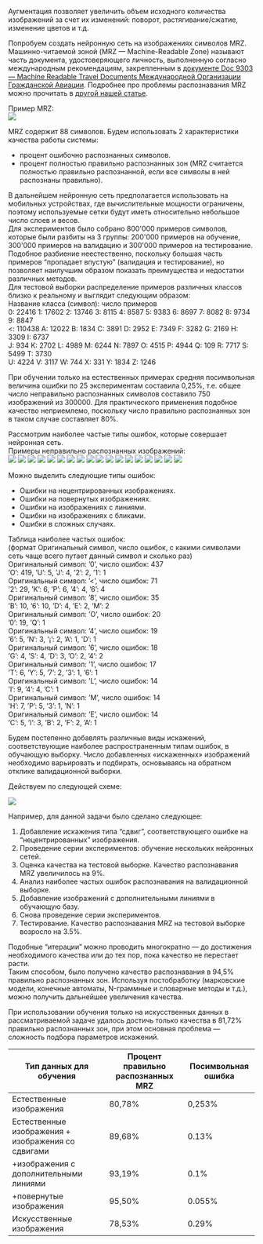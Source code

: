 Аугментация позволяет увеличить объем исходного количества изображений за счет их изменений: поворот, растягивание/сжатие, изменение цветов и т.д.

Попробуем создать нейронную сеть на изображениях символов MRZ. Машинно-читаемой зоной (MRZ — Machine-Readable Zone) называют часть документа, удостоверяющего личность, выполненную согласно международным рекомендациям, закрепленным в [документе Doc 9303 — Machine Readable Travel Documents Международной Организации Гражданской Авиации](http://www.icao.int/publications/pages/publication.aspx?docnum=9303). Подробнее про проблемы распознавания MRZ можно прочитать в [другой нашей статье](http://habrahabr.ru/company/smartengines/blog/259649/).  
  
Пример MRZ:  
![](https://habrastorage.org/r/w1560/files/a8a/f31/c8e/a8af31c8e6dc4f5fa0539238005ebde3.png)  
  
MRZ содержит 88 символов. Будем использовать 2 характеристики качества работы системы:  

- процент ошибочно распознанных символов.
- процент полностью правильно распознанных зон (MRZ считается полностью правильно распознанной, если все символы в ней распознаны правильно).

  
В дальнейшем нейронную сеть предполагается использовать на мобильных устройствах, где вычислительные мощности ограничены, поэтому используемые сетки будут иметь относительно небольшое число слоев и весов.  
Для экспериментов было собрано 800'000 примеров символов, которые были разбиты на 3 группы: 200'000 примеров на обучение, 300'000 примеров на валидацию и 300'000 примеров на тестирование. Подобное разбиение неестественно, поскольку большая часть примеров “пропадает впустую” (валидация и тестирование), но позволяет наилучшим образом показать преимущества и недостатки различных методов.  
Для тестовой выборки распределение примеров различных классов близко к реальному и выглядит следующим образом:  
Название класса (символ): число примеров  
0: 22416 1: 17602 2: 13746 3: 8115 4: 8587 5: 9383 6: 8697 7: 8082 8: 9734 9: 8847  
<: 110438 A: 12022 B: 1834 C: 3891 D: 2952 E: 7349 F: 3282 G: 2169 H: 3309 I: 6737  
J: 934 K: 2702 L: 4989 M: 6244 N: 7897 O: 4515 P: 4944 Q: 109 R: 7717 S: 5499 T: 3730  
U: 4224 V: 3117 W: 744 X: 331 Y: 1834 Z: 1246  
  
При обучении только на естественных примерах средняя посимвольная величина ошибки по 25 экспериментам составила 0,25%, т.е. общее число неправильно распознанных символов составило 750 изображений из 300000. Для практического применения подобное качество неприемлемо, поскольку число правильно распознанных зон в таком случае составляет 80%.  
  
Рассмотрим наиболее частые типы ошибок, которые совершает нейронная сеть.  
Примеры неправильно распознанных изображений:  
![](https://habrastorage.org/r/w1560/files/acc/a0b/687/acca0b687d7647b2a94263f72614655a.png) ![](https://habrastorage.org/r/w1560/files/97c/41f/b34/97c41fb3445e4369954a06391ad7b70e.png) ![](https://habrastorage.org/r/w1560/files/ef5/dbf/717/ef5dbf7177654bc682c7d33e8cccd1b4.png) ![](https://habrastorage.org/r/w1560/files/77d/e59/a31/77de59a314984ec9b154b59058fae07e.png) ![](https://habrastorage.org/r/w1560/files/c14/2e0/248/c142e024853c4e1d940a2e5528261ea9.png) ![](https://habrastorage.org/r/w1560/files/632/6f3/943/6326f394353d4b5ea7b4ae2791d94868.png) ![](https://habrastorage.org/r/w1560/files/5e2/ccd/8f9/5e2ccd8f9c164d3eb418348e090adcb1.png) ![](https://habrastorage.org/r/w1560/files/d78/0ef/0eb/d780ef0eb5e9406484f249033f391d6f.png) ![](https://habrastorage.org/r/w1560/files/4fa/e6d/79a/4fae6d79aae945f1b7b2e164b040c0c5.png) ![](https://habrastorage.org/r/w1560/files/0d0/86f/ce0/0d086fce0ed44badaedba4f4b1616d64.png) ![](https://habrastorage.org/r/w1560/files/ca0/c72/2ed/ca0c722ed4d648c69f64845393400eb0.png) ![](https://habrastorage.org/r/w1560/files/1ef/b03/23e/1efb0323ec644d9fa932288d0cb870bd.png) ![](https://habrastorage.org/r/w1560/files/eef/4b0/488/eef4b0488e8f4f939a83aaaefc063ad5.png) ![](https://habrastorage.org/r/w1560/files/7e8/b21/409/7e8b2140966248bf8661cf4421c896f6.png) ![](https://habrastorage.org/r/w1560/files/eb1/01c/47a/eb101c47a8de4c2e8b8ca7cc61f4ffad.png) ![](https://habrastorage.org/r/w1560/files/b61/7c3/6de/b617c36deba743b4959775e293269cda.png) ![](https://habrastorage.org/r/w1560/files/d7d/503/c85/d7d503c85a00450080a3ae732c0f4d8c.png) ![](https://habrastorage.org/r/w1560/files/f7e/6f0/a94/f7e6f0a945cf4342a9d317b289cec88f.png)  
  
Можно выделить следующие типы ошибок:  

- Ошибки на нецентрированных изображениях.
- Ошибки на повернутых изображениях.
- Ошибки на изображениях с линиями.
- Ошибки на изображениях с бликами.
- Ошибки в сложных случаях.

  
Таблица наиболее частых ошибок:  
(формат Оригинальный символ, число ошибок, с какими символами сеть чаще всего путает данный символ и сколько раз)  
Оригинальный символ: ’0’, число ошибок: 437  
’O’: 419, ’U’: 5, ’J’: 4, ’2’: 2, ’1’: 1  
Оригинальный символ: ’<’, число ошибок: 71  
’2’: 29, ’K’: 6, ’P’: 6, ’4’: 4, ’6’: 4  
Оригинальный символ: ’8’, число ошибок: 35  
’B’: 10, ’6’: 10, ’D’: 4, ’E’: 2, ’M’: 2  
Оригинальный символ: ’O’, число ошибок: 20  
’0’: 19, ’Q’: 1  
Оригинальный символ: ’4’, число ошибок: 19  
’6’: 5, ’N’: 3, ’¡’: 2, ’A’: 1, ’D’: 1  
Оригинальный символ: ’6’, число ошибок: 18  
’G’: 4, ’S’: 4, ’D’: 3, ’O’: 2, ’4’: 2  
Оригинальный символ: ’1’, число ошибок: 17  
’T’: 6, ’Y’: 5, ’7’: 2, ’3’: 1, ’6’: 1  
Оригинальный символ: ’L’, число ошибок: 14  
’I’: 9, ’4’: 4, ’C’: 1  
Оригинальный символ: ’M’, число ошибок: 14  
’H’: 7, ’P’: 5, ’3’: 1, ’N’: 1  
Оригинальный символ: ’E’, число ошибок: 14  
’C’: 5, ’I’: 3, ’B’: 2, ’F’: 2, ’A’: 1  
  
Будем постепенно добавлять различные виды искажений, соответствующие наиболее распространенным типам ошибок, в обучающую выборку. Число добавленных «искаженных» изображений необходимо варьировать и подбирать, основываясь на обратном отклике валидационной выборки.  
  
Действуем по следующей схеме:  

![](https://habrastorage.org/r/w1560/files/7f5/1b2/912/7f51b291260847648bc9960b55dc25c9.png)

  
Например, для данной задачи было сделано следующее:  

1. Добавление искажения типа “сдвиг”, соответствующего ошибке на “нецентрированных” изображения.
2. Проведение серии экспериментов: обучение нескольких нейронных сетей.
3. Оценка качества на тестовой выборке. Качество распознавания MRZ увеличилось на 9%.
4. Анализ наиболее частых ошибок распознавания на валидационной выборке.
5. Добавление изображений с дополнительными линиями в обучающую базу.
6. Снова проведение серии экспериментов.
7. Тестирование. Качество распознавания MRZ на тестовой выборке возросло на 3.5%.

  
Подобные “итерации” можно проводить многократно — до достижения необходимого качества или до тех пор, пока качество не перестает расти.  
Таким способом, было получено качество распознавания в 94,5% правильно распознанных зон. Используя постобработку (марковские модели, конечные автоматы, N-граммные и словарные методы и т.д.), можно получить дальнейшее увеличения качества.  
  
При использовании обучения только на искусственных данных в рассматриваемой задаче удалось достичь только качества в 81,72% правильно распознанных зон, при этом основная проблема — сложность подбора параметров искажений.  

|Тип данных для обучения|Процент правильно распознанных MRZ|Посимвольная ошибка|
|---|---|---|
|Естественные изображения|80,78%|0,253%|
|Естественные изображения + изображения со сдвигами|89,68%|0.13%|
|+изображения с дополнительными линиями|93,19%|0.1%|
|+повернутые изображения|95,50%|0.055%|
|Искусственные изображения|78,53%|0.29%|